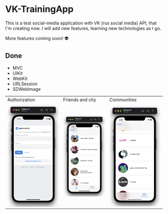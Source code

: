 # VK-TrainingApp

This is a test social-media application with VK (rus social media) API, that I'm creating now. I will add new features, learning new technologies as I go. 

More features coming soon! 👽

## Done
- MVC
- UIKit
- WebKit
- URLSession
- SDWebImage
  
 <table>
  <tr>
    <td>Authorization</td>
    <td>Friends and city</td>
    <td>Communities</td>
  </tr>
  <tr>
    <td><img src="https://raw.githubusercontent.com/semjonG/VK-TrainingApp/main/1.png"></td>
    <td><img src="https://raw.githubusercontent.com/semjonG/VK-TrainingApp/main/friendsScreen.png"></td>
    <td><img src="https://raw.githubusercontent.com/semjonG/VK-TrainingApp/main/groupsScreen.png"></td>
  </tr>
  <tr>
